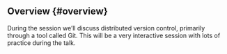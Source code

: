 ## Overview {#overview}

During the session we’ll discuss distributed version control, primarily through a tool called Git. This will be a very interactive session with lots of practice during the talk.